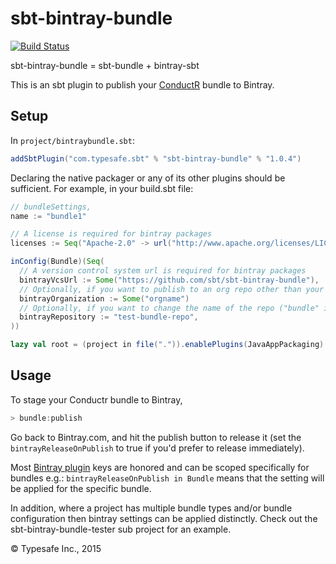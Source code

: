 sbt-bintray-bundle
==================

[![Build Status](https://api.travis-ci.org/sbt/sbt-bintray-bundle.png?branch=master)](https://travis-ci.org/sbt/sbt-bintray-bundle)

sbt-bintray-bundle = sbt-bundle + bintray-sbt

This is an sbt plugin to publish your [ConductR](http://conductr.typesafe.com/) bundle to Bintray.

Setup
-----

In `project/bintraybundle.sbt`:

```scala
addSbtPlugin("com.typesafe.sbt" % "sbt-bintray-bundle" % "1.0.4")
```

Declaring the native packager or any of its other plugins should be sufficient. For example, in your build.sbt file:

```scala
// bundleSettings,
name := "bundle1"

// A license is required for bintray packages
licenses := Seq("Apache-2.0" -> url("http://www.apache.org/licenses/LICENSE-2.0"))

inConfig(Bundle)(Seq(
  // A version control system url is required for bintray packages
  bintrayVcsUrl := Some("https://github.com/sbt/sbt-bintray-bundle"),
  // Optionally, if you want to publish to an org repo other than your own
  bintrayOrganization := Some("orgname")
  // Optionally, if you want to change the name of the repo ("bundle" is the default)
  bintrayRepository := "test-bundle-repo",
))

lazy val root = (project in file(".")).enablePlugins(JavaAppPackaging)
```

Usage
-----

To stage your Conductr bundle to Bintray,

```scala
> bundle:publish
```

Go back to Bintray.com, and hit the publish button to release it (set the `bintrayReleaseOnPublish` to true
if you'd prefer to release immediately).

Most [Bintray plugin](https://github.com/softprops/bintray-sbt#bintray-sbt) keys are honored and can be scoped specifically for bundles e.g.: `bintrayReleaseOnPublish in Bundle`
means that the setting will be applied for the specific bundle.

In addition, where a project has multiple bundle types and/or bundle configuration then bintray settings can be applied
distinctly. Check out the sbt-bintray-bundle-tester sub project for an example.

&copy; Typesafe Inc., 2015
